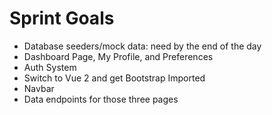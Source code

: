 # Sprint Goals

- Database seeders/mock data: need by the end of the day
- Dashboard Page, My Profile, and Preferences
- Auth System
- Switch to Vue 2 and get Bootstrap Imported
- Navbar
- Data endpoints for those three pages